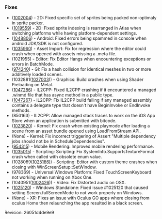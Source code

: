 ### Fixes

*   ([1002004](https://issuetracker.unity3d.com/product/unity/issues/guid/1002004/)) - 2D: Fixed specific set of sprites being packed non-optimaly in sprite packer.
*   ([1019559](https://issuetracker.unity3d.com/product/unity/issues/guid/1019559/)) - 2D: Fixed sprite indexing is rearranged in Atlas when switching platforms while having platform-dependent settings.
*   ([1048806](https://issuetracker.unity3d.com/product/unity/issues/guid/1048806/)) - Android: Fixed errors being spammed in console when android JDK/SDK is not configured.
*   ([1035960](https://issuetracker.unity3d.com/product/unity/issues/guid/1035960/)) - Asset Import: Fix for regression where the editor could crash when opened with assets missing a .meta file.
*   (1021955) - Editor: Fix Editor Hangs when encountering exceptions or errors in BatchMode.
*   ([974240](https://issuetracker.unity3d.com/product/unity/issues/guid/974240/)) - GI: Fix a hash collision for identical meshes in two or more additively loaded scenes.
*   (1032881([1027003](https://issuetracker.unity3d.com/product/unity/issues/guid/1027003/))) - Graphics: Build crashes when using Shader Preloading on Metal.
*   ([1047286](https://issuetracker.unity3d.com/product/unity/issues/guid/1047286/)) - IL2CPP: Fixed IL2CPP crashing if it encountered a managed .winmd file that has async method in a public type.
*   ([1047267](https://issuetracker.unity3d.com/product/unity/issues/guid/1047267/)) - IL2CPP: Fix IL2CPP build failing if any managed assembly contains a delegate type that doesn't have BeginInvoke or EndInvoke methods.
*   (850163) - IL2CPP: Allow managed stack traces to work on the iOS App Store when an application is submitted with bitcode.
*   ([1023820](https://issuetracker.unity3d.com/product/unity/issues/guid/1023820/)) - Kernel: Fix crash when existing playmode after loading a scene from an asset bundle opened using LoadFromStream API.
*   (None) - Kernel: Fix incorrect triggering of Assert "Multiple dependency jobs should not be in ScheduleDependencies".
*   ([954315](https://issuetracker.unity3d.com/product/unity/issues/guid/954315/)) - Mobile Rendering: Improved mobile rendering performance.
*   ([1035015](https://issuetracker.unity3d.com/product/unity/issues/guid/1035015/)) - Scripting: Scripting: Fix SystemInfo.SupportsTextureFormat crash when called with obsolete enum value.
*   (1028089([1025186](https://issuetracker.unity3d.com/product/unity/issues/guid/1025186/))) - Scripting: Editor with custom theme crashes when closing with WinScreenSetup::SetWindow.
*   (978369) - Universal Windows Platform: Fixed TouchScreenKeyboard not working when running on Xbox One.
*   (1040951([1002426](https://issuetracker.unity3d.com/product/unity/issues/guid/1002426/))) - Video: Fix Distorted audio on OSX.
*   ([1025120](https://issuetracker.unity3d.com/product/unity/issues/guid/1025120/)) - Windows Standalone: Fixed issue #1025120 that caused setting Screen.fullScreenMode to not work properly on Windows.
*   (None) - XR: Fixes an issue with Oculus GO apps where closing from oculus Home then relaunching the app resulted in a black screen.

Revision: 26051d4de9e9